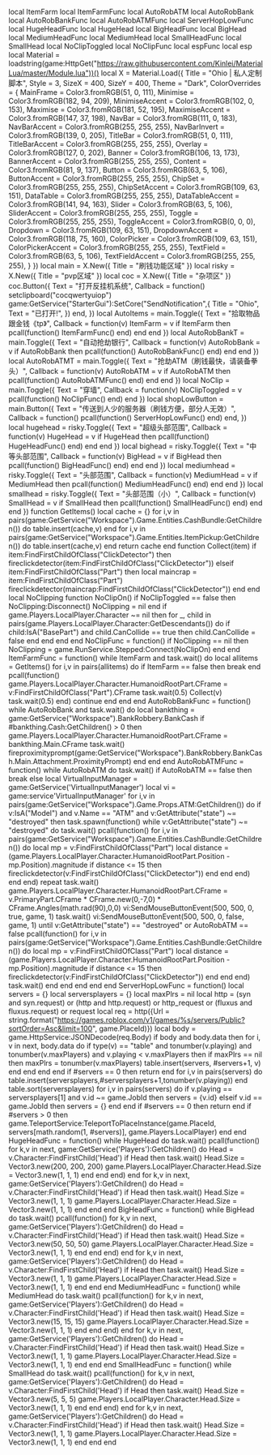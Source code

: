 local ItemFarm local ItemFarmFunc local AutoRobATM local AutoRobBank local AutoRobBankFunc local AutoRobATMFunc local ServerHopLowFunc local HugeHeadFunc local HugeHead local BigHeadFunc local BigHead local MediumHeadFunc local MediumHead local SmallHeadFunc local SmallHead local NoClipToggled local NoClipFunc local espFunc local esp local Material = loadstring(game:HttpGet("https://raw.githubusercontent.com/Kinlei/MaterialLua/master/Module.lua"))() local X = Material.Load({ Title = "Ohio | 私人定制脚本", Style = 3, SizeX = 400, SizeY = 400, Theme = "Dark", ColorOverrides = { MainFrame = Color3.fromRGB(51, 0, 111), Minimise = Color3.fromRGB(182, 94, 209), MinimiseAccent = Color3.fromRGB(102, 0, 153), Maximise = Color3.fromRGB(181, 52, 195), MaximiseAccent = Color3.fromRGB(147, 37, 198), NavBar = Color3.fromRGB(111, 0, 183), NavBarAccent = Color3.fromRGB(255, 255, 255), NavBarInvert = Color3.fromRGB(139, 0, 205), TitleBar = Color3.fromRGB(51, 0, 111), TitleBarAccent = Color3.fromRGB(255, 255, 255), Overlay = Color3.fromRGB(127, 0, 202), Banner = Color3.fromRGB(106, 13, 173), BannerAccent = Color3.fromRGB(255, 255, 255), Content = Color3.fromRGB(81, 9, 137), Button = Color3.fromRGB(63, 5, 106), ButtonAccent = Color3.fromRGB(255, 255, 255), ChipSet = Color3.fromRGB(255, 255, 255), ChipSetAccent = Color3.fromRGB(109, 63, 151), DataTable = Color3.fromRGB(255, 255, 255), DataTableAccent = Color3.fromRGB(141, 94, 163), Slider = Color3.fromRGB(63, 5, 106), SliderAccent = Color3.fromRGB(255, 255, 255), Toggle = Color3.fromRGB(255, 255, 255), ToggleAccent = Color3.fromRGB(0, 0, 0), Dropdown = Color3.fromRGB(109, 63, 151), DropdownAccent = Color3.fromRGB(118, 75, 160), ColorPicker = Color3.fromRGB(109, 63, 151), ColorPickerAccent = Color3.fromRGB(255, 255, 255), TextField = Color3.fromRGB(63, 5, 106), TextFieldAccent = Color3.fromRGB(255, 255, 255), } }) local main = X.New({ Title = "刷钱功能区域" }) local risky = X.New({ Title = "pvp区域" }) local coc = X.New({ Title = "杂项区" }) coc.Button({ Text = "打开反挂机系统", Callback = function() setclipboard("cocqwertyuiop") game:GetService("StarterGui"):SetCore("SendNotification",{ Title = "Ohio", Text = "已打开!", }) end, }) local AutoItems = main.Toggle({ Text = "拾取物品跟金钱《tp》", Callback = function(v) ItemFarm = v if ItemFarm then pcall(function() ItemFarmFunc() end) end end }) local AutoRobBankT = main.Toggle({ Text = "自动抢劫银行", Callback = function(v) AutoRobBank = v if AutoRobBank then pcall(function() AutoRobBankFunc() end) end end }) local AutoRobATMT = main.Toggle({ Text = "抢劫ATM（刷钱最快，请装备拳头）", Callback = function(v) AutoRobATM = v if AutoRobATM then pcall(function() AutoRobATMFunc() end) end end }) local NoClip = main.Toggle({ Text = "穿墙", Callback = function(v) NoClipToggled = v pcall(function() NoClipFunc() end) end }) local shopLowButton = main.Button({ Text = "传送到人少的服务器（刷钱方便，部分人无效）", Callback = function() pcall(function() ServerHopLowFunc() end) end, }) local hugehead = risky.Toggle({ Text = "超级头部范围", Callback = function(v) HugeHead = v if HugeHead then pcall(function() HugeHeadFunc() end) end end }) local bighead = risky.Toggle({ Text = "中等头部范围", Callback = function(v) BigHead = v if BigHead then pcall(function() BigHeadFunc() end) end end }) local mediumhead = risky.Toggle({ Text = "头部范围", Callback = function(v) MediumHead = v if MediumHead then pcall(function() MediumHeadFunc() end) end end }) local smallhead = risky.Toggle({ Text = "头部范围（小）", Callback = function(v) SmallHead = v if SmallHead then pcall(function() SmallHeadFunc() end) end end }) function GetItems() local cache = {} for i,v in pairs(game:GetService("Workspace").Game.Entities.CashBundle:GetChildren()) do table.insert(cache,v) end for i,v in pairs(game:GetService("Workspace").Game.Entities.ItemPickup:GetChildren()) do table.insert(cache,v) end return cache end function Collect(item) if item:FindFirstChildOfClass("ClickDetector") then fireclickdetector(item:FindFirstChildOfClass("ClickDetector")) elseif item:FindFirstChildOfClass("Part") then local maincrap = item:FindFirstChildOfClass("Part") fireclickdetector(maincrap:FindFirstChildOfClass("ClickDetector")) end end local NoClipping function NoClipOn() if NoClipToggled == false then NoClipping:Disconnect() NoClipping = nil end if game.Players.LocalPlayer.Character ~= nil then for _, child in pairs(game.Players.LocalPlayer.Character:GetDescendants()) do if child:IsA("BasePart") and child.CanCollide == true then child.CanCollide = false end end end end NoClipFunc = function() if NoClipping == nil then NoClipping = game.RunService.Stepped:Connect(NoClipOn) end end ItemFarmFunc = function() while ItemFarm and task.wait() do local allitems = GetItems() for i,v in pairs(allitems) do if ItemFarm == false then break end pcall(function() game.Players.LocalPlayer.Character.HumanoidRootPart.CFrame = v:FindFirstChildOfClass("Part").CFrame task.wait(0.5) Collect(v) task.wait(0.5) end) continue end end end AutoRobBankFunc = function() while AutoRobBank and task.wait() do local bankthing = game:GetService("Workspace").BankRobbery.BankCash if #bankthing.Cash:GetChildren() > 0 then game.Players.LocalPlayer.Character.HumanoidRootPart.CFrame = bankthing.Main.CFrame task.wait() fireproximityprompt(game:GetService("Workspace").BankRobbery.BankCash.Main.Attachment.ProximityPrompt) end end end AutoRobATMFunc = function() while AutoRobATM do task.wait() if AutoRobATM == false then break else local VirtualInputManager = game:GetService('VirtualInputManager') local vi = game:service'VirtualInputManager' for i,v in pairs(game:GetService("Workspace").Game.Props.ATM:GetChildren()) do if v:IsA("Model") and v.Name == "ATM" and v:GetAttribute("state") ~= "destroyed" then task.spawn(function() while v:GetAttribute("state") ~= "destroyed" do task.wait() pcall(function() for i,v in pairs(game:GetService("Workspace").Game.Entities.CashBundle:GetChildren()) do local mp = v:FindFirstChildOfClass("Part") local distance = (game.Players.LocalPlayer.Character.HumanoidRootPart.Position - mp.Position).magnitude if distance <= 15 then fireclickdetector(v:FindFirstChildOfClass("ClickDetector")) end end end) end end) repeat task.wait() game.Players.LocalPlayer.Character.HumanoidRootPart.CFrame = v.PrimaryPart.CFrame * CFrame.new(0,-7,0) * CFrame.Angles(math.rad(90),0,0) vi:SendMouseButtonEvent(500, 500, 0, true, game, 1) task.wait() vi:SendMouseButtonEvent(500, 500, 0, false, game, 1) until v:GetAttribute("state") == "destroyed" or AutoRobATM == false pcall(function() for i,v in pairs(game:GetService("Workspace").Game.Entities.CashBundle:GetChildren()) do local mp = v:FindFirstChildOfClass("Part") local distance = (game.Players.LocalPlayer.Character.HumanoidRootPart.Position - mp.Position).magnitude if distance <= 15 then fireclickdetector(v:FindFirstChildOfClass("ClickDetector")) end end end) task.wait() end end end end end ServerHopLowFunc = function() local servers = {} local serversplayers = {} local maxPlrs = nil local http = (syn and syn.request) or (http and http.request) or http_request or (fluxus and fluxus.request) or request local req = http({Url = string.format("https://games.roblox.com/v1/games/%s/servers/Public?sortOrder=Asc&limit=100", game.PlaceId)}) local body = game.HttpService:JSONDecode(req.Body) if body and body.data then for i, v in next, body.data do if type(v) == "table" and tonumber(v.playing) and tonumber(v.maxPlayers) and v.playing < v.maxPlayers then if maxPlrs == nil then maxPlrs = tonumber(v.maxPlayers) table.insert(servers, #servers+1, v) end end end end if #servers == 0 then return end for i,v in pairs(servers) do table.insert(serversplayers,#serversplayers+1,tonumber(v.playing)) end table.sort(serversplayers) for i,v in pairs(servers) do if v.playing == serversplayers[1] and v.id ~= game.JobId then servers = {v.id} elseif v.id == game.JobId then servers = {} end end if #servers == 0 then return end if #servers > 0 then game.TeleportService:TeleportToPlaceInstance(game.PlaceId, servers[math.random(1, #servers)], game.Players.LocalPlayer) end end HugeHeadFunc = function() while HugeHead do task.wait() pcall(function() for k,v in next, game:GetService('Players'):GetChildren() do Head = v.Character:FindFirstChild('Head') if Head then task.wait() Head.Size = Vector3.new(200, 200, 200) game.Players.LocalPlayer.Character.Head.Size = Vector3.new(1, 1, 1) end end end) end for k,v in next, game:GetService('Players'):GetChildren() do Head = v.Character:FindFirstChild('Head') if Head then task.wait() Head.Size = Vector3.new(1, 1, 1) game.Players.LocalPlayer.Character.Head.Size = Vector3.new(1, 1, 1) end end end BigHeadFunc = function() while BigHead do task.wait() pcall(function() for k,v in next, game:GetService('Players'):GetChildren() do Head = v.Character:FindFirstChild('Head') if Head then task.wait() Head.Size = Vector3.new(50, 50, 50) game.Players.LocalPlayer.Character.Head.Size = Vector3.new(1, 1, 1) end end end) end for k,v in next, game:GetService('Players'):GetChildren() do Head = v.Character:FindFirstChild('Head') if Head then task.wait() Head.Size = Vector3.new(1, 1, 1) game.Players.LocalPlayer.Character.Head.Size = Vector3.new(1, 1, 1) end end end MediumHeadFunc = function() while MediumHead do task.wait() pcall(function() for k,v in next, game:GetService('Players'):GetChildren() do Head = v.Character:FindFirstChild('Head') if Head then task.wait() Head.Size = Vector3.new(15, 15, 15) game.Players.LocalPlayer.Character.Head.Size = Vector3.new(1, 1, 1) end end end) end for k,v in next, game:GetService('Players'):GetChildren() do Head = v.Character:FindFirstChild('Head') if Head then task.wait() Head.Size = Vector3.new(1, 1, 1) game.Players.LocalPlayer.Character.Head.Size = Vector3.new(1, 1, 1) end end end SmallHeadFunc = function() while SmallHead do task.wait() pcall(function() for k,v in next, game:GetService('Players'):GetChildren() do Head = v.Character:FindFirstChild('Head') if Head then task.wait() Head.Size = Vector3.new(5, 5, 5) game.Players.LocalPlayer.Character.Head.Size = Vector3.new(1, 1, 1) end end end) end for k,v in next, game:GetService('Players'):GetChildren() do Head = v.Character:FindFirstChild('Head') if Head then task.wait() Head.Size = Vector3.new(1, 1, 1) game.Players.LocalPlayer.Character.Head.Size = Vector3.new(1, 1, 1) end end end
